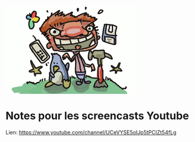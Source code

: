 ![marteau rouge](marteau-rouge.png)

# Notes pour les screencasts Youtube
Lien: https://www.youtube.com/channel/UCeVYSE5oIJp5tPCIZt54fLg
